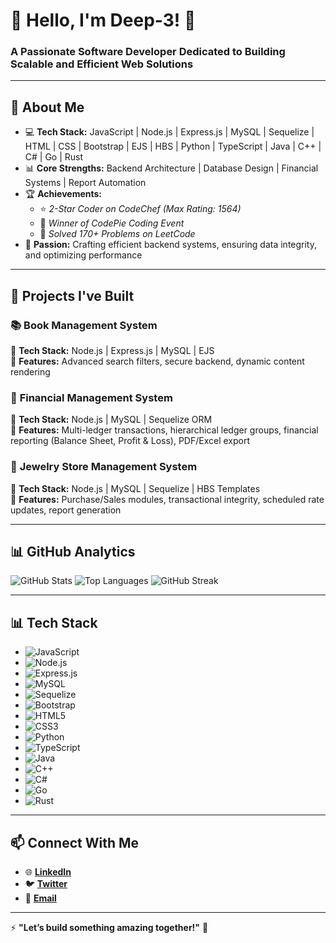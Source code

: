 # 👋 **Hello, I'm Deep-3!** 🚀
### **A Passionate Software Developer Dedicated to Building Scalable and Efficient Web Solutions**

---

## 🌟 **About Me**
- 💻 **Tech Stack:** JavaScript | Node.js | Express.js | MySQL | Sequelize | HTML | CSS | Bootstrap | EJS | HBS | Python | TypeScript | Java | C++ | C# | Go | Rust  
- 📊 **Core Strengths:** Backend Architecture | Database Design | Financial Systems | Report Automation  
- 🏆 **Achievements:**  
   - ⭐ *2-Star Coder on CodeChef (Max Rating: 1564)*  
   - 🥇 *Winner of CodePie Coding Event*  
   - 🔑 *Solved 170+ Problems on LeetCode*  
- 🎯 **Passion:** Crafting efficient backend systems, ensuring data integrity, and optimizing performance  

---

## 🚀 **Projects I've Built**

### 📚 **Book Management System**
🔹 **Tech Stack:** Node.js | Express.js | MySQL | EJS  
🔹 **Features:** Advanced search filters, secure backend, dynamic content rendering  

### 💼 **Financial Management System**
🔹 **Tech Stack:** Node.js | MySQL | Sequelize ORM  
🔹 **Features:** Multi-ledger transactions, hierarchical ledger groups, financial reporting (Balance Sheet, Profit & Loss), PDF/Excel export  

### 💍 **Jewelry Store Management System**
🔹 **Tech Stack:** Node.js | MySQL | Sequelize | HBS Templates  
🔹 **Features:** Purchase/Sales modules, transactional integrity, scheduled rate updates, report generation  

---

## 📊 **GitHub Analytics**
![GitHub Stats](https://github-readme-stats.vercel.app/api?username=Deep-3&show_icons=true&theme=dark) ![Top Languages](https://github-readme-stats.vercel.app/api/top-langs/?username=Deep-3&layout=compact&theme=dark) ![GitHub Streak](https://github-readme-streak-stats.herokuapp.com/?user=Deep-3&theme=dark)

---

## 📊 **Tech Stack**
- ![JavaScript](https://img.shields.io/badge/-JavaScript-333?style=flat&logo=javascript)
- ![Node.js](https://img.shields.io/badge/-Node.js-333?style=flat&logo=node.js)
- ![Express.js](https://img.shields.io/badge/-Express.js-333?style=flat&logo=express)
- ![MySQL](https://img.shields.io/badge/-MySQL-333?style=flat&logo=mysql)
- ![Sequelize](https://img.shields.io/badge/-Sequelize-333?style=flat&logo=sequelize)
- ![Bootstrap](https://img.shields.io/badge/-Bootstrap-333?style=flat&logo=bootstrap)
- ![HTML5](https://img.shields.io/badge/-HTML5-333?style=flat&logo=html5)
- ![CSS3](https://img.shields.io/badge/-CSS3-333?style=flat&logo=css3)
- ![Python](https://img.shields.io/badge/-Python-333?style=flat&logo=python)
- ![TypeScript](https://img.shields.io/badge/-TypeScript-333?style=flat&logo=typescript)
- ![Java](https://img.shields.io/badge/-Java-333?style=flat&logo=java)
- ![C++](https://img.shields.io/badge/-C++-333?style=flat&logo=c%2b%2b)
- ![C#](https://img.shields.io/badge/-C%23-333?style=flat&logo=c-sharp)
- ![Go](https://img.shields.io/badge/-Go-333?style=flat&logo=go)
- ![Rust](https://img.shields.io/badge/-Rust-333?style=flat&logo=rust)

---

## 📫 **Connect With Me**
- 🌐 **[LinkedIn](#)**  
- 🐦 **[Twitter](#)**  
- 📧 **[Email](#)**  

---

⚡ **"Let’s build something amazing together!"** 🚀
